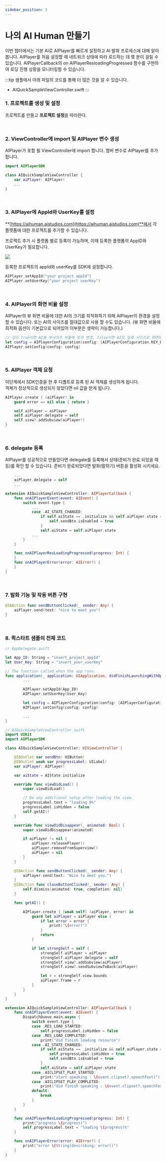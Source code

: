 ```yaml
---
sidebar_position: 3
---
```


# 나의 AI Human 만들기

이번 챕터에서는 기본 AI로 AIPlayer를 빠르게 설정하고 AI 발화 프로세스에 대해 알아봅니다. AIPlayer를 처음 설정할 때 네트워크 상태에 따라 로드하는 데 몇 분이 걸릴 수 있습니다. AIPlayerCallback의 on AIPlayerResloadingProgressed 함수를 구현하여 로딩 진행 상황을 모니터링할 수 있습니다.

:::tip
샘플에서 아래 파일의 코드를 통해 더 많은 것을 알 수 있습니다.

- AIQuickSampleViewController.swift
:::

### 1. 프로젝트를 생성 및 설정

프로젝트를 만들고 **프로젝트 설정**을 따라한다.

<br/>

### 2. ViewController에 import 및 AIPlayer 변수 생성

AIPlayer가 포함 될 ViewController에 import 합니다. 멤버 변수로 AIPlayer를 추가합니다.

```swift
import AIPlayerSDK

class AIQuickSampleViewController {
	var aiPlayer: AIPlayer!
    ...
}
```

<br/>

### 3. AIPlayer에 AppId와 UserKey를 설정

**[https://aihuman.aistudios.com](https://aihuman.aistudios.com)**에서 각 플랫폼에 대한 프로젝트를 추가할 수 있습니다.

<!-- <img src="images/aisample_regist_000.png" width="1191" height="301"> -->

프로젝트 추가 시 플랫폼 별로 등록이 가능하며, 이때 등록한 플랫폼의 AppID와 UserKey가 필요합니다.

<img src="/img/aihuman/ios/aisample_regist_001.png" />

등록한 프로젝트의 appId와 userKey를 SDK에 설정합니다.

```swift
AIPlayer.setAppId("your project appId")
AIPlayer.setUserKey("your project userKey")
```

<br/>

### 4. AIPlayer의 화면 비율 설정

AIPlayer의 뷰 화면 비율에 대한 AI의 크기를 최적화하기 위해 AIPlayer의 환경을 설정할 수 있습니다. 또는 AI의 사이즈를 절대값으로 사용 할 수도 있습니다. (뷰 화면 비율에 최적화 옵션이 기본값으로 되어있어 이부분은 생략이 가능합니다.)

```swift
// 값이 true이면 AI를 뷰사이즈 비율에 맞게 변경, false이면 AI의 실제 사이즈로 화면에 노출됨
let config = AIPlayerConfiguration(config: [AIPlayerConfiguration.KEY_ENABLE_VIEW_ASPECT_RATIO: true])
AIPlayer.setConfig(config: config)
```

<br/>

### 5. AIPlayer 객체 요청

이단계에서 SDK인증을 한 후 디폴트로 등록 된 AI 객체를 생성하게 됩니다.<br/>객체가 정상적으로 생성되지 않았다면 nil 값을 받게 됩니다.

```swift
AIPlayer.create { (aiPlayer) in
    guard error == nil else { return }

    self.aiPlayer = aiPlayer
    self.aiPlayer.delegate = self
    self.view?.addSubview(aiPlayer!)
}
```

<br/>

### 6. delegate 등록

AIPlayer를 성공적으로 만들었다면 delegate를 등록해서 상태(준비가 완료 되었을 때 등)를 확인 할 수 있습니다. 준비가 완료되었다면 발화(말하기) 버튼을 활성화 시키세요.

```swift
    ...
    aiPlayer.delegate = self
    ...

extension AIQuickSampleViewController: AIPlayerCallback {
    func onAIPlayerEvent(event: AIEvent) {
        switch event.type {
            ...
            case .AI_STATE_CHANGED:
                if self.aiState == .initialize && self.aiPlayer.state == .idle {
                    self.sendBtn.isEnabled = true
                }
                self.aiState = self.aiPlayer.state
            ...
        }
    }

    func onAIPlayerResLoadingProgressed(progress: Int) {
    }
    func onAIPlayerError(error: AIError?) {
    }
}
```

<br/>

### 7. 발화 기능 및 작동 버튼 구현

```swift
@IBAction func sendButtonClicked(_ sender: Any) {
    aiPlayer.send(text: "nice to meet you")
}
```

<br/>

### 8. 퀵스타트 샘플의 전체 코드

```swift
// AppDelegate.swift

let App_ID: String = "insert_project_appId"
let User_Key: String = "insert_your_userKey"

// The function called when the app runs.
func application(_ application: UIApplication, didFinishLaunchingWithOptions launchOptions: [UIApplication.LaunchOptionsKey: Any]?) -> Bool {
		...

        AIPlayer.setAppId(App_ID)
        AIPlayer.setUserKey(User_Key)

        let config = AIPlayerConfiguration(config: [AIPlayerConfiguration.KEY_ENABLE_VIEW_ASPECT_RATIO: true])
        AIPlayer.setConfig(config: config)

        ...
}

// AIQuickSampleViewController.swift
import UIKit
import AIPlayerSDK

class AIQuickSampleViewController: UIViewController {

    @IBOutlet var sendBtn: UIButton!
    @IBOutlet weak var progressLabel: UILabel!
    var aiPlayer: AIPlayer!

    var aiState = AIState.initialize

    override func viewDidLoad() {
        super.viewDidLoad()

        // Do any additional setup after loading the view.
        progressLabel.text = "loading 0%"
        progressLabel.isHidden = false
        self.getAI()
    }

    override func viewDidDisappear(_ animated: Bool) {
        super.viewDidDisappear(animated)

        if aiPlayer != nil {
            aiPlayer.releasePlayer()
            aiPlayer.removeFromSuperview()
            aiPlayer = nil
        }
    }

    @IBAction func sendButtonClicked(_ sender: Any) {
        aiPlayer.send(text: "Nice to meet you.")
    }
    @IBAction func closeButtonClicked(_ sender: Any) {
        self.dismiss(animated: true, completion: nil)
    }

    func getAI() {

        AIPlayer.create { [weak self] (aiPlayer, error) in
            guard let aiPlayer = aiPlayer else {
                if let error = error {
                    print("\(error)")
                }
                return
            }

            if let strongSelf = self {
                strongSelf.aiPlayer = aiPlayer
                strongSelf.aiPlayer.delegate = self
                strongSelf.view?.addSubview(aiPlayer)
                strongSelf.view?.sendSubviewToBack(aiPlayer)

                let r = strongSelf.view.bounds
                aiPlayer.frame = r
            }
        }
    }
}

extension AIQuickSampleViewController: AIPlayerCallback {
    func onAIPlayerEvent(event: AIEvent) {
        DispatchQueue.main.async {
            switch event.type {
            case .RES_LOAD_STARTED:
                self.progressLabel.isHidden = false
            case .RES_LOAD_COMPLETED:
                print("did finish loading resource")
            case .AI_STATE_CHANGED:
                if self.aiState == .initialize && self.aiPlayer.state == .idle {
                    self.progressLabel.isHidden = true
                    self.sendBtn.isEnabled = true
                }
                self.aiState = self.aiPlayer.state
            case .AICLIPSET_PLAY_STARTED:
                print("start speaking : \(event.clipset?.speechText)")
            case .AICLIPSET_PLAY_COMPLETED:
                print("did finish speaking : \(event.clipset?.speechText)")
            default:
                break
            }
        }
    }

    func onAIPlayerResLoadingProgressed(progress: Int) {
        print("progress \(progress)")
        self.progressLabel.text = "loading \(progress)%"
    }

    func onAIPlayerError(error: AIError?) {
        print("error \(String(describing: error))")
    }
}
```

<br/>
